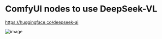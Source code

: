 # ComfyUI nodes to use DeepSeek-VL

https://huggingface.co/deepseek-ai

![image](https://github.com/kijai/ComfyUI-DeepSeek-VL/assets/40791699/6a1d7872-7960-48f3-a079-21903761eddb)
